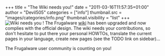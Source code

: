 +++
title = "The Wiki needs you!"
date = "2011-03-16T11:57:35+01:00"
author = "Devil505"
categories = ["info"]
thumbnail.src = "images/categories/info.png"
thumbnail.visibility = "list"
+++
![Wiki needs you !](images/data/wikifrontpage.png)
 The Frugalware [wiki](http://wiki.frugalware.org) has been upgraded and now complies with the
 official design. The wiki needs your contributions, so don't hesitate to put there your personal
 HOWTOs, translate the current pages in your language, create new pages (see the TODO link on sidebar)...  
  

 The Frugalware user community is counting on you!  
